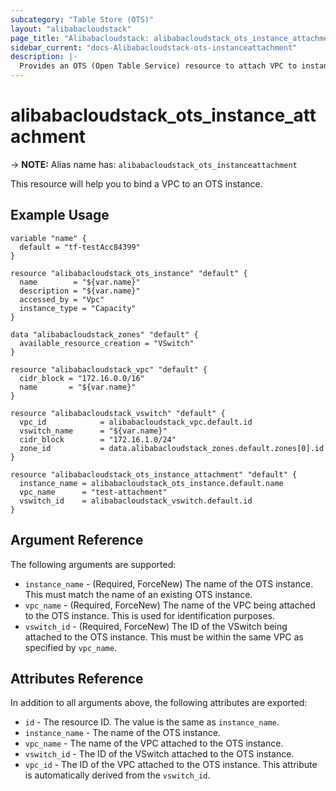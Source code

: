 ```yaml
---
subcategory: "Table Store (OTS)"
layout: "alibabacloudstack"
page_title: "Alibabacloudstack: alibabacloudstack_ots_instance_attachment"
sidebar_current: "docs-Alibabacloudstack-ots-instanceattachment"
description: |- 
  Provides an OTS (Open Table Service) resource to attach VPC to instance.
---
```


# alibabacloudstack_ots_instance_attachment
-> **NOTE:** Alias name has: `alibabacloudstack_ots_instanceattachment`

This resource will help you to bind a VPC to an OTS instance.

## Example Usage

```hcl
variable "name" {
  default = "tf-testAcc84399"
}

resource "alibabacloudstack_ots_instance" "default" {
  name        = "${var.name}"
  description = "${var.name}"
  accessed_by = "Vpc"
  instance_type = "Capacity"
}

data "alibabacloudstack_zones" "default" {
  available_resource_creation = "VSwitch"
}

resource "alibabacloudstack_vpc" "default" {
  cidr_block = "172.16.0.0/16"
  name       = "${var.name}"
}

resource "alibabacloudstack_vswitch" "default" {
  vpc_id            = alibabacloudstack_vpc.default.id
  vswitch_name      = "${var.name}"
  cidr_block        = "172.16.1.0/24"
  zone_id           = data.alibabacloudstack_zones.default.zones[0].id
}

resource "alibabacloudstack_ots_instance_attachment" "default" {
  instance_name = alibabacloudstack_ots_instance.default.name
  vpc_name      = "test-attachment"
  vswitch_id    = alibabacloudstack_vswitch.default.id
}
```

## Argument Reference

The following arguments are supported:

* `instance_name` - (Required, ForceNew) The name of the OTS instance. This must match the name of an existing OTS instance.
* `vpc_name` - (Required, ForceNew) The name of the VPC being attached to the OTS instance. This is used for identification purposes.
* `vswitch_id` - (Required, ForceNew) The ID of the VSwitch being attached to the OTS instance. This must be within the same VPC as specified by `vpc_name`.

## Attributes Reference

In addition to all arguments above, the following attributes are exported:

* `id` - The resource ID. The value is the same as `instance_name`.
* `instance_name` - The name of the OTS instance.
* `vpc_name` - The name of the VPC attached to the OTS instance.
* `vswitch_id` - The ID of the VSwitch attached to the OTS instance.
* `vpc_id` - The ID of the VPC attached to the OTS instance. This attribute is automatically derived from the `vswitch_id`.